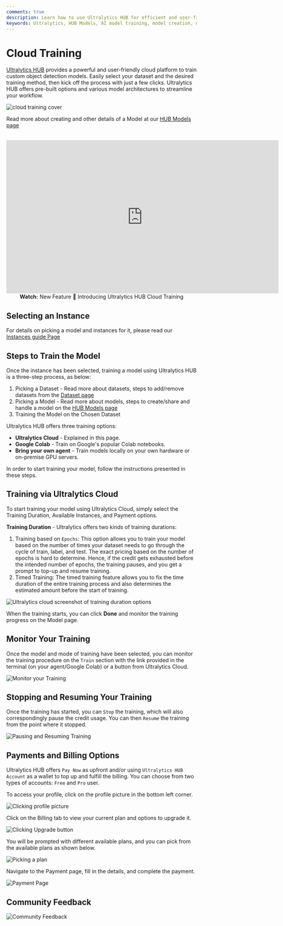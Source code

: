 ```yaml
---
comments: true
description: Learn how to use Ultralytics HUB for efficient and user-friendly AI model training in the cloud. Follow our detailed guide for easy model creation, training, evaluation, and deployment.
keywords: Ultralytics, HUB Models, AI model training, model creation, model training, model evaluation, model deployment
---
```


# Cloud Training

[Ultralytics HUB](https://hub.ultralytics.com/) provides a powerful and user-friendly cloud platform to train custom object detection models. Easily select your dataset and the desired training method, then kick off the process with just a few clicks. Ultralytics HUB offers pre-built options and various model architectures to streamline your workflow.

![cloud training cover](https://github.com/ultralytics/ultralytics/assets/19519529/cbfdb3b8-ad35-44a6-afe6-61ec0b8e8b8d)

Read more about creating and other details of a Model at our [HUB Models page](models.md)

<p align="center">
  <br>
  <iframe loading="lazy" width="720" height="405" src="https://www.youtube.com/embed/ie3vLUDNYZo"
    title="YouTube video player" frameborder="0"
    allow="accelerometer; autoplay; clipboard-write; encrypted-media; gyroscope; picture-in-picture; web-share"
    allowfullscreen>
  </iframe>
  <br>
  <strong>Watch:</strong> New Feature 🌟 Introducing Ultralytics HUB Cloud Training
</p>

## Selecting an Instance

For details on picking a model and instances for it, please read our [Instances guide Page](models.md)

## Steps to Train the Model

Once the instance has been selected, training a model using Ultralytics HUB is a three-step process, as below:

1. Picking a Dataset - Read more about datasets, steps to add/remove datasets from the [Dataset page](datasets.md)
2. Picking a Model - Read more about models, steps to create/share and handle a model on the [HUB Models page](models.md)
3. Training the Model on the Chosen Dataset

Ultralytics HUB offers three training options:

- **Ultralytics Cloud** - Explained in this page.
- **Google Colab** - Train on Google's popular Colab notebooks.
- **Bring your own agent** - Train models locally on your own hardware or on-premise GPU servers.

In order to start training your model, follow the instructions presented in these steps.

## Training via Ultralytics Cloud

To start training your model using Ultralytics Cloud, simply select the Training Duration, Available Instances, and Payment options.

**Training Duration** - Ultralytics offers two kinds of training durations:

1. Training based on `Epochs`: This option allows you to train your model based on the number of times your dataset needs to go through the cycle of train, label, and test. The exact pricing based on the number of epochs is hard to determine. Hence, if the credit gets exhausted before the intended number of epochs, the training pauses, and you get a prompt to top-up and resume training.
2. Timed Training: The timed training feature allows you to fix the time duration of the entire training process and also determines the estimated amount before the start of training.

![Ultralytics cloud screenshot of training duration options](https://github.com/ultralytics/ultralytics/assets/19519529/47b96f3f-a9ea-441a-b065-cba97edc333f)

When the training starts, you can click **Done** and monitor the training progress on the Model page.

## Monitor Your Training

Once the model and mode of training have been selected, you can monitor the training procedure on the `Train` section with the link provided in the terminal (on your agent/Google Colab) or a button from Ultralytics Cloud.

![Monitor your Training](https://github.com/ultralytics/ultralytics/assets/19519529/316f8301-0d60-465e-8c99-aa3daf66433c)

## Stopping and Resuming Your Training

Once the training has started, you can `Stop` the training, which will also correspondingly pause the credit usage. You can then `Resume` the training from the point where it stopped.

![Pausing and Resuming Training](https://github.com/ultralytics/ultralytics/assets/19519529/b2707a93-fa5c-4ee2-8443-6be9e1c2857d)

## Payments and Billing Options

Ultralytics HUB offers `Pay Now` as upfront and/or using `Ultralytics HUB Account` as a wallet to top up and fulfill the billing. You can choose from two types of accounts: `Free` and `Pro` user.

To access your profile, click on the profile picture in the bottom left corner.

![Clicking profile picture](https://github.com/ultralytics/ultralytics/assets/19519529/53e5410e-06f5-4b40-b29d-ef00b5779163)

Click on the Billing tab to view your current plan and options to upgrade it.

![Clicking Upgrade button](https://github.com/ultralytics/ultralytics/assets/19519529/361b43c7-a9d4-4d05-b80b-dc1fa8bce829)

You will be prompted with different available plans, and you can pick from the available plans as shown below.

![Picking a plan](https://github.com/ultralytics/ultralytics/assets/19519529/4326b01c-0d7d-4850-ac4f-ced2de3339ee)

Navigate to the Payment page, fill in the details, and complete the payment.

![Payment Page](https://github.com/ultralytics/ultralytics/assets/19519529/5deebabe-1d8a-485a-b290-e038729c849f)

## Community Feedback

![Community Feedback](https://github.com/RizwanMunawar/RizwanMunawar/assets/62513924/3b4c3c1b-be2d-427b-a816-5f515b5cb12c)